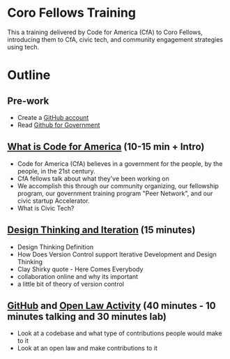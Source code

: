 # Coro Fellows Training

This a training delivered by Code for America (CfA) to Coro Fellows, introducing them to CfA, civic tech, and community engagement strategies using tech.

# Outline

## Pre-work

- Create a [GitHub account](http://github.com/join)
- Read [Github for Government](https://github.com/blog/1657-introducing-government-github-com)

## [What is Code for America](CfAAndCivicTech.md)  (10-15 min + Intro)

- Code for America (CfA) believes in a government for the people, by the people, in the 21st century. 
- CfA fellows talk about what they've been working on
- We accomplish this through our community organizing, our fellowship program, our government training program "Peer Network", and our civic startup Accelerator. 
- What is Civic Tech?

## [Design Thinking and Iteration](DesignThinkingAndIteration.md) (15 minutes)

- Design Thinking Definition
- How Does Version Control support Iterative Development and Design Thinking
- Clay Shirky quote - Here Comes Everybody
- collaboration online and why its important
- a little bit of theory of version control

## [GitHub](http://github.com) and [Open Law Activity](OpenLawActivity.md) (40 minutes - 10 minutes talking and 30 minutes lab)

- Look at a codebase and what type of contributions people would make to it
- Look at an open law and make contributions to it

